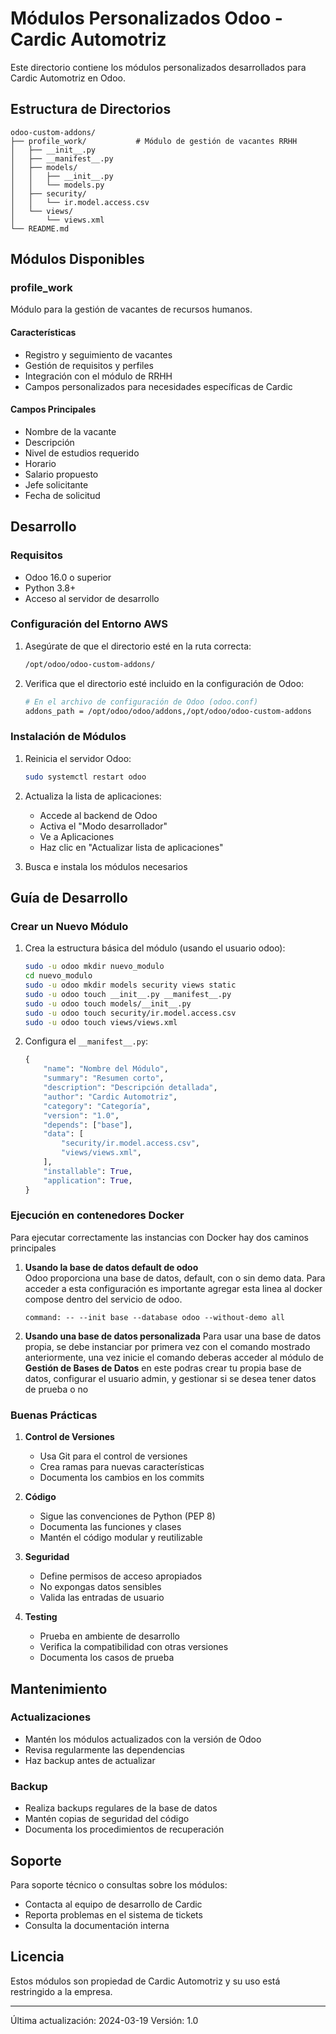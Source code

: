# Módulos Personalizados Odoo - Cardic Automotriz

Este directorio contiene los módulos personalizados desarrollados para Cardic Automotriz en Odoo.

## Estructura de Directorios

```
odoo-custom-addons/
├── profile_work/           # Módulo de gestión de vacantes RRHH
│   ├── __init__.py
│   ├── __manifest__.py
│   ├── models/
│   │   ├── __init__.py
│   │   └── models.py
│   ├── security/
│   │   └── ir.model.access.csv
│   └── views/
│       └── views.xml
└── README.md
```

## Módulos Disponibles

### profile_work
Módulo para la gestión de vacantes de recursos humanos.

#### Características
- Registro y seguimiento de vacantes
- Gestión de requisitos y perfiles
- Integración con el módulo de RRHH
- Campos personalizados para necesidades específicas de Cardic

#### Campos Principales
- Nombre de la vacante
- Descripción
- Nivel de estudios requerido
- Horario
- Salario propuesto
- Jefe solicitante
- Fecha de solicitud

## Desarrollo

### Requisitos
- Odoo 16.0 o superior
- Python 3.8+
- Acceso al servidor de desarrollo

### Configuración del Entorno AWS

1. Asegúrate de que el directorio esté en la ruta correcta:
   ```bash
   /opt/odoo/odoo-custom-addons/
   ```

2. Verifica que el directorio esté incluido en la configuración de Odoo:
   ```bash
   # En el archivo de configuración de Odoo (odoo.conf)
   addons_path = /opt/odoo/odoo/addons,/opt/odoo/odoo-custom-addons
   ```

### Instalación de Módulos

1. Reinicia el servidor Odoo:
   ```bash
   sudo systemctl restart odoo
   ```

2. Actualiza la lista de aplicaciones:
   - Accede al backend de Odoo
   - Activa el "Modo desarrollador"
   - Ve a Aplicaciones
   - Haz clic en "Actualizar lista de aplicaciones"

3. Busca e instala los módulos necesarios

## Guía de Desarrollo

### Crear un Nuevo Módulo

1. Crea la estructura básica del módulo (usando el usuario odoo):
   ```bash
   sudo -u odoo mkdir nuevo_modulo
   cd nuevo_modulo
   sudo -u odoo mkdir models security views static
   sudo -u odoo touch __init__.py __manifest__.py
   sudo -u odoo touch models/__init__.py
   sudo -u odoo touch security/ir.model.access.csv
   sudo -u odoo touch views/views.xml
   ```

2. Configura el `__manifest__.py`:
   ```python
   {
       "name": "Nombre del Módulo",
       "summary": "Resumen corto",
       "description": "Descripción detallada",
       "author": "Cardic Automotriz",
       "category": "Categoría",
       "version": "1.0",
       "depends": ["base"],
       "data": [
           "security/ir.model.access.csv",
           "views/views.xml",
       ],
       "installable": True,
       "application": True,
   }
   ```
### Ejecución en contenedores Docker

Para ejecutar correctamente las instancias con Docker hay dos caminos principales

1. **Usando la base de datos default de odoo**  
   Odoo proporciona una base de datos, default, con o sin demo data.
   Para acceder a esta configuración es importante agregar esta linea al docker compose
   dentro del servicio de odoo.

   ```
   command: -- --init base --database odoo --without-demo all
   ```

2. **Usando una base de datos personalizada**
   Para usar una base de datos propia, se debe instanciar por primera vez con el comando mostrado anteriormente,
   una vez inicie el comando deberas acceder al módulo de **Gestión de Bases de Datos** en este podras crear tu
   propia base de datos, configurar el usuario admin, y gestionar si se desea tener datos de prueba o no

### Buenas Prácticas

1. **Control de Versiones**
   - Usa Git para el control de versiones
   - Crea ramas para nuevas características
   - Documenta los cambios en los commits

2. **Código**
   - Sigue las convenciones de Python (PEP 8)
   - Documenta las funciones y clases
   - Mantén el código modular y reutilizable

3. **Seguridad**
   - Define permisos de acceso apropiados
   - No expongas datos sensibles
   - Valida las entradas de usuario

4. **Testing**
   - Prueba en ambiente de desarrollo
   - Verifica la compatibilidad con otras versiones
   - Documenta los casos de prueba

## Mantenimiento

### Actualizaciones
- Mantén los módulos actualizados con la versión de Odoo
- Revisa regularmente las dependencias
- Haz backup antes de actualizar

### Backup
- Realiza backups regulares de la base de datos
- Mantén copias de seguridad del código
- Documenta los procedimientos de recuperación

## Soporte

Para soporte técnico o consultas sobre los módulos:
- Contacta al equipo de desarrollo de Cardic
- Reporta problemas en el sistema de tickets
- Consulta la documentación interna

## Licencia

Estos módulos son propiedad de Cardic Automotriz y su uso está restringido a la empresa.

---

Última actualización: 2024-03-19
Versión: 1.0
